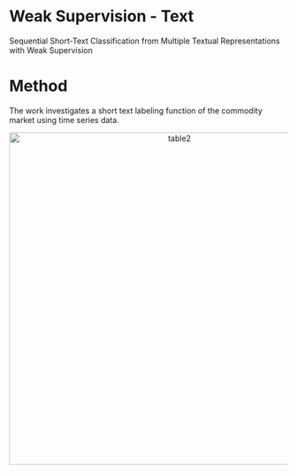 # Weak Supervision - Text

Sequential Short-Text Classification from Multiple Textual Representations with Weak Supervision

# Method

The work investigates a short text labeling function of the commodity market using time series data.

<p align="center">
  <img src="https://ars.els-cdn.com/content/image/1-s2.0-S2215016122001388-ga1_lrg.jpg" width="600px" alt="table2"/>
</p>


